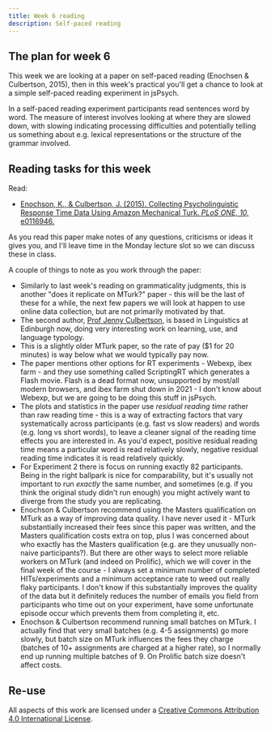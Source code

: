```yaml
---
title: Week 6 reading
description: Self-paced reading
---
```


## The plan for week 6

This week we are looking at a paper on self-paced reading (Enochsen & Culbertson, 2015), then in this week's practical you'll get a chance to look at a simple self-paced reading experiment in jsPsych. 

In a self-paced reading experiment participants read sentences word by word. The measure of interest involves looking at where they are slowed down, with slowing indicating processing difficulties and potentially telling us something about e.g. lexical representations or the structure of the grammar involved. 


## Reading tasks for this week

Read:
- [Enochson, K., & Culbertson, J. (2015). Collecting Psycholinguistic Response Time Data Using Amazon Mechanical Turk.
*PLoS ONE, 10,* e0116946.](https://doi.org/10.1371/journal.pone.0116946)

As you read this paper make notes of any questions, criticisms or ideas it gives you, and I'll leave time in the Monday lecture slot so we can discuss these in class.

A couple of things to note as you work through the paper:
- Similarly to last week's reading on grammaticality judgments, this is another "does it replicate on MTurk?" paper - this will be the last of these for a while, the next few papers we will look at happen to use online data collection, but are not primarily motivated by that.
- The second author, [Prof Jenny Culbertson](https://jennifer-culbertson.github.io), is based in Linguistics at Edinburgh now, doing very interesting work on learning, use, and language typology.
- This is a slightly older MTurk paper, so the rate of pay ($1 for 20 minutes) is way below what we would typically pay now.
- The paper mentions other options for RT experiments - Webexp, ibex farm - and they use something called ScriptingRT which generates a Flash movie. Flash is a dead format now, unsupported by most/all modern browsers, and ibex farm shut down in 2021 - I don't know about Webexp, but we are going to be doing this stuff in jsPsych.
- The plots and statistics in the paper use *residual reading time* rather than raw reading time - this is a way of extracting factors that vary systematically across participants (e.g. fast vs slow readers) and words (e.g. long vs short words), to leave a cleaner signal of the reading time effects you are interested in. As you'd expect, positive residual reading time means a particular word is read relatively slowly, negative residual reading time indicates it is read relatively quickly.  
- For Experiment 2 there is focus on running exactly 82 participants. Being in the right ballpark is nice for comparability, but it's usually not important to run *exactly* the same number, and sometimes (e.g. if you think the original study didn't run enough) you might actively want to diverge from the study you are replicating.
- Enochson & Culbertson recommend using the Masters qualification on MTurk as a way of improving data quality. I have never used it - MTurk substantially increased their fees since this paper was written, and the Masters qualification costs extra on top, plus I was concerned about who exactly has the Masters qualification (e.g. are they unusually non-naive participants?). But there are other ways to select more reliable workers on MTurk (and indeed on Prolific), which we will cover in the final week of the course - I always set a minimum number of completed HITs/experiments and a minimum acceptance rate to weed out really flaky participants. I don't know if this substantially improves the quality of the data but it definitely reduces the number of emails you field from participants who time out on your experiment, have some unfortunate episode occur which prevents them from completing it, etc. 
- Enochson & Culbertson recommend running small batches on MTurk. I actually find that very small batches (e.g. 4-5 assignments) go more slowly, but batch size on MTurk influences the fees they charge (batches of 10+ assignments are charged at a higher rate), so I normally end up running multiple batches of 9. On Prolific batch size doesn't affect costs.

## Re-use

All aspects of this work are licensed under a [Creative Commons Attribution 4.0 International License](http://creativecommons.org/licenses/by/4.0/).
